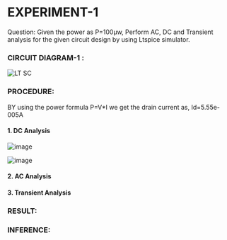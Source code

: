 # EXPERIMENT-1
Question: Given the power as P=100µw, Perform AC, DC and Transient analysis for the given circuit design by using Ltspice simulator.

### CIRCUIT DIAGRAM-1 :

![LT SC](https://github.com/user-attachments/assets/b7fcf9cd-cf47-4cff-a80a-93426c82dcda)

### PROCEDURE:
BY using the power formula P=V*I 
we get the drain current as,
Id=5.55e-005A
#### 1. DC Analysis


![image](https://github.com/user-attachments/assets/ef924102-e523-4182-a514-e4dd73970e36)


  ![image](https://github.com/user-attachments/assets/4c472f89-bbfc-4ee4-ae45-14294029eebb)


#### 2. AC Analysis


#### 3. Transient Analysis


### RESULT:


### INFERENCE:

